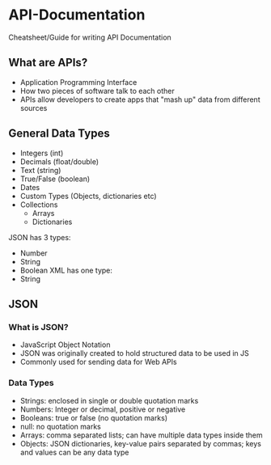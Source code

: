 # API-Documentation
Cheatsheet/Guide for writing API Documentation

## What are APIs?
- Application Programming Interface
- How two pieces of software talk to each other
- APIs allow developers to create apps that "mash up" data from different sources

## General Data Types
- Integers (int)
- Decimals (float/double)
- Text (string)
- True/False (boolean)
- Dates
- Custom Types (Objects, dictionaries etc)
- Collections
  - Arrays
  - Dictionaries

JSON has 3 types:
- Number
- String
- Boolean
XML has one type:
- String

## JSON

### What is JSON?
- JavaScript Object Notation
- JSON was originally created to hold structured data to be used in JS
- Commonly used for sending data for Web APIs

### Data Types
- Strings: enclosed in single or double quotation marks
- Numbers: Integer or decimal, positive or negative
- Booleans: true or false (no quotation marks)
- null: no quotation marks
- Arrays: comma separated lists; can have multiple data types inside them
- Objects: JSON dictionaries, key-value pairs separated by commas; keys and values can be any data type